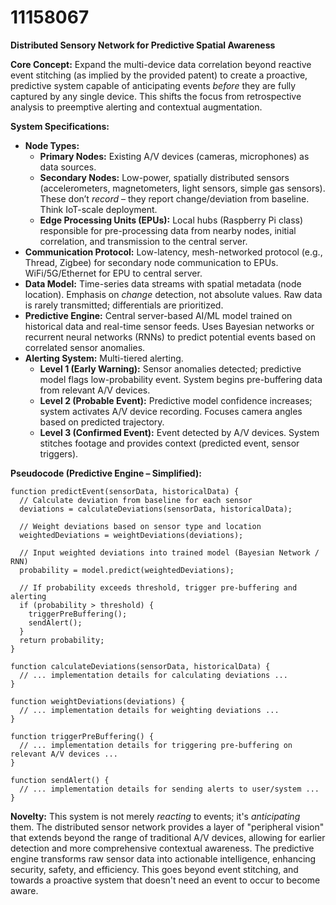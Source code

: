 # 11158067

**Distributed Sensory Network for Predictive Spatial Awareness**

**Core Concept:** Expand the multi-device data correlation beyond reactive event stitching (as implied by the provided patent) to create a proactive, predictive system capable of anticipating events *before* they are fully captured by any single device. This shifts the focus from retrospective analysis to preemptive alerting and contextual augmentation.

**System Specifications:**

*   **Node Types:**
    *   **Primary Nodes:** Existing A/V devices (cameras, microphones) as data sources.
    *   **Secondary Nodes:** Low-power, spatially distributed sensors (accelerometers, magnetometers, light sensors, simple gas sensors). These don’t *record* – they report change/deviation from baseline. Think IoT-scale deployment.
    *   **Edge Processing Units (EPUs):** Local hubs (Raspberry Pi class) responsible for pre-processing data from nearby nodes, initial correlation, and transmission to the central server.
*   **Communication Protocol:** Low-latency, mesh-networked protocol (e.g., Thread, Zigbee) for secondary node communication to EPUs. WiFi/5G/Ethernet for EPU to central server.
*   **Data Model:** Time-series data streams with spatial metadata (node location). Emphasis on *change* detection, not absolute values. Raw data is rarely transmitted; differentials are prioritized.
*   **Predictive Engine:** Central server-based AI/ML model trained on historical data and real-time sensor feeds. Uses Bayesian networks or recurrent neural networks (RNNs) to predict potential events based on correlated sensor anomalies.
*   **Alerting System:** Multi-tiered alerting.
    *   **Level 1 (Early Warning):** Sensor anomalies detected; predictive model flags low-probability event. System begins pre-buffering data from relevant A/V devices.
    *   **Level 2 (Probable Event):** Predictive model confidence increases; system activates A/V device recording. Focuses camera angles based on predicted trajectory.
    *   **Level 3 (Confirmed Event):** Event detected by A/V devices. System stitches footage and provides context (predicted event, sensor triggers).

**Pseudocode (Predictive Engine – Simplified):**

```
function predictEvent(sensorData, historicalData) {
  // Calculate deviation from baseline for each sensor
  deviations = calculateDeviations(sensorData, historicalData);

  // Weight deviations based on sensor type and location
  weightedDeviations = weightDeviations(deviations);

  // Input weighted deviations into trained model (Bayesian Network / RNN)
  probability = model.predict(weightedDeviations);

  // If probability exceeds threshold, trigger pre-buffering and alerting
  if (probability > threshold) {
    triggerPreBuffering();
    sendAlert();
  }
  return probability;
}

function calculateDeviations(sensorData, historicalData) {
  // ... implementation details for calculating deviations ...
}

function weightDeviations(deviations) {
  // ... implementation details for weighting deviations ...
}

function triggerPreBuffering() {
  // ... implementation details for triggering pre-buffering on relevant A/V devices ...
}

function sendAlert() {
  // ... implementation details for sending alerts to user/system ...
}
```

**Novelty:** This system is not merely *reacting* to events; it's *anticipating* them. The distributed sensor network provides a layer of "peripheral vision" that extends beyond the range of traditional A/V devices, allowing for earlier detection and more comprehensive contextual awareness. The predictive engine transforms raw sensor data into actionable intelligence, enhancing security, safety, and efficiency. This goes beyond event stitching, and towards a proactive system that doesn't need an event to occur to become aware.